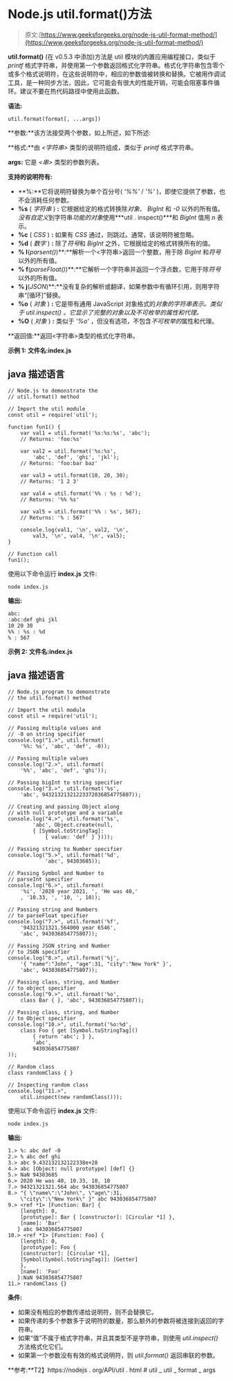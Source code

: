 # Node.js util.format()方法

> 原文:[https://www.geeksforgeeks.org/node-js-util-format-method/](https://www.geeksforgeeks.org/node-js-util-format-method/)

**util.format()** (在 v0.5.3 中添加)方法是 util 模块的内置应用编程接口，类似于 *printf* 格式字符串，并使用第一个参数返回格式化字符串。格式化字符串包含零个或多个格式说明符，在这些说明符中，相应的参数值被转换和替换。它被用作调试工具，是一种同步方法，因此，它可能会有很大的性能开销，可能会阻塞事件循环。建议不要在热代码路径中使用此函数。

**语法:**

```
util.format(format[, ...args])
```

**参数:**该方法接受两个参数，如上所述，如下所述:

**格式:**由 *<字符串>* 类型的说明符组成，类似于 *printf* 格式字符串。

**args:** 它是 *<串>* 类型的参数列表。

**支持的说明符有:**

*   **%:**它将说明符替换为单个百分号( *'%%'* / *'%'* )，即使它提供了参数，也不会消耗任何参数。
*   **%s** ( *字符串* ) **:** 它根据给定的格式转换除*对象*、 *BigInt* 和 *-0* 以外的所有值。*没有自定义*到字符串*功能的对象*使用***util . inspect()***和 *BigInt* 值用 *n* 表示。
*   **%c** ( *CSS* ) **:** 如果有 *CSS* 通过，则跳过。通常，该说明符被忽略。
*   **%d** ( *数字* ) **:** 除了*符号*和 *BigInt* 之外，它根据给定的格式转换所有的值。
*   **% I**(*parsent()*)**:**解析一个<字符串>返回一个整数，用于除 *BigInt* 和*符号*以外的所有值。
*   **% f**(*parseFloat()*)**:**它解析一个字符串并返回一个浮点数，它用于除*符号*以外的所有值。
*   **% j**(*JSON*)**:**没有复杂的解析或翻译，如果参数中有循环引用，则用字符串“[循环]”替换。
*   **%o** ( *对象* ) **:** 它是带有通用 JavaScript 对象格式的*对象的字符串表示。类似于 *util.inspect()* 。它显示了完整的对象以及不可枚举的属性和代理。*
*   **%O** ( *对象* ) **:** 类似于 *'%o'* ，但没有选项，不包含*不可枚举的*属性和代理。

**返回值:**返回<字符串>类型的格式化字符串。

**示例 1:**
**文件名:index.js**

## java 描述语言

```
// Node.js to demonstrate the
// util.format() method 

// Import the util module 
const util = require('util');

function fun1() {
    var val1 = util.format('%s:%s:%s', 'abc');
    // Returns: 'foo:%s'

    var val2 = util.format('%s:%s', 
        'abc', 'def', 'ghi', 'jkl');
    // Returns: 'foo:bar baz'

    var val3 = util.format(10, 20, 30);
    // Returns: '1 2 3'

    var val4 = util.format('%% : %s : %d');
    // Returns: '%% %s'

    var val5 = util.format('%% : %s', 567);
    // Returns: '% : 567'

    console.log(val1, '\n', val2, '\n', 
        val3, '\n', val4, '\n', val5);
}

// Function call
fun1(); 
```

使用以下命令运行 **index.js** 文件:

```
node index.js
```

**输出:**

```
abc:
:abc:def ghi jkl
10 20 30
%% : %s : %d
% : 567
```

**示例 2:**
**文件名:index.js**

## java 描述语言

```
// Node.js program to demonstrate
// the util.format() method 

// Import the util module 
const util = require('util');

// Passing multiple values and
// -0 on string specifier
console.log("1.>", util.format(
    '%%: %s', 'abc', 'def', -0));

// Passing multiple values 
console.log("2.>", util.format(
    '%%', 'abc', 'def', 'ghi'));

// Passing bigInt to string specifier
console.log("3.>", util.format('%s', 
    'abc', 94321321321223372036854775807));

// Creating and passing Object along 
// with null prototype and a variable
console.log("4.>", util.format('%s', 
        'abc', Object.create(null,
        { [Symbol.toStringTag]: 
            { value: 'def' } })));

// Passing string to Number specifier
console.log("5.>", util.format('%d', 
            'abc', 94303685));

// Passing Symbol and Number to
// parseInt specifier
console.log("6.>", util.format(
    '%i', '2020 year 2021, ', 'He was 40,'
    , '10.33, ', '10, ', 10));

// Passing string and Numbers
// to parseFloat specifier
console.log("7.>", util.format('%f', 
    '94321321321.564000 year 6546',
    'abc', 943036854775807));

// Passing JSON string and Number
// to JSON specifier
console.log("8.>", util.format('%j',
    '{ "name":"John", "age":31, "city":"New York" }', 
    'abc', 943036854775807));

// Passing class, string, and Number
// to object specifier
console.log("9.>", util.format('%o', 
    class Bar { }, 'abc', 943036854775807));

// Passing class, string, and Number
// to Object specifier
console.log("10.>", util.format('%o:%d',
    class Foo { get [Symbol.toStringTag]() 
        { return 'abc'; } },
        'abc',
        943036854775807
));

// Random class
class randomClass { }

// Inspecting random class
console.log("11.>", 
    util.inspect(new randomClass()));
```

使用以下命令运行 **index.js** 文件:

```
node index.js
```

**输出:**

```
1.> %: abc def -0
2.> % abc def ghi
3.> abc 9.432132132122338e+28
4.> abc [Object: null prototype] [def] {}
5.> NaN 94303685
6.> 2020 He was 40, 10.33, 10, 10
7.> 94321321321.564 abc 943036854775807
8.> "{ \"name\":\"John\", \"age\":31, 
    \"city\":\"New York\" }" abc 943036854775807
9.> <ref *1> [Function: Bar] {
    [length]: 0,
    [prototype]: Bar { [constructor]: [Circular *1] },
    [name]: 'Bar'
   } abc 943036854775807
10.> <ref *1> [Function: Foo] {
    [length]: 0,
    [prototype]: Foo {
    [constructor]: [Circular *1],
    [Symbol(Symbol.toStringTag)]: [Getter]
    },
    [name]: 'Foo'
   }:NaN 943036854775807
11.> randomClass {}
```

**条件:**

*   如果没有相应的参数传递给说明符，则不会替换它。
*   如果传递的多个参数多于说明符的数量，那么额外的参数将被连接到返回的字符串。
*   如果“值”不属于格式字符串，并且其类型不是字符串，则使用 *util.inspect()* 方法格式化它们。
*   如果第一个参数没有有效的格式说明符，则 *util.format()* 返回串联的参数。

**参考:**T2】https://nodejs . org/API/util . html # util _ util _ format _ args